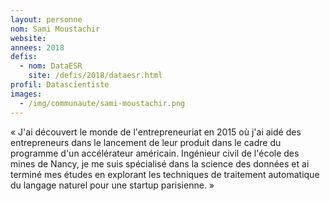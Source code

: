```yaml
---
layout: personne
nom: Sami Moustachir
website:
annees: 2018
defis: 
  - nom: DataESR
    site: /defis/2018/dataesr.html
profil: Datascientiste
images:
  - /img/communaute/sami-moustachir.png
---
```


« J'ai découvert le monde de l'entrepreneuriat en 2015 où j'ai aidé des
entrepreneurs dans le lancement de leur produit dans le cadre du
programme d'un accélérateur américain. Ingénieur civil de l'école des
mines de Nancy, je me suis spécialisé dans la science des données et ai
terminé mes études en explorant les techniques de traitement automatique
du langage naturel pour une startup parisienne. »
